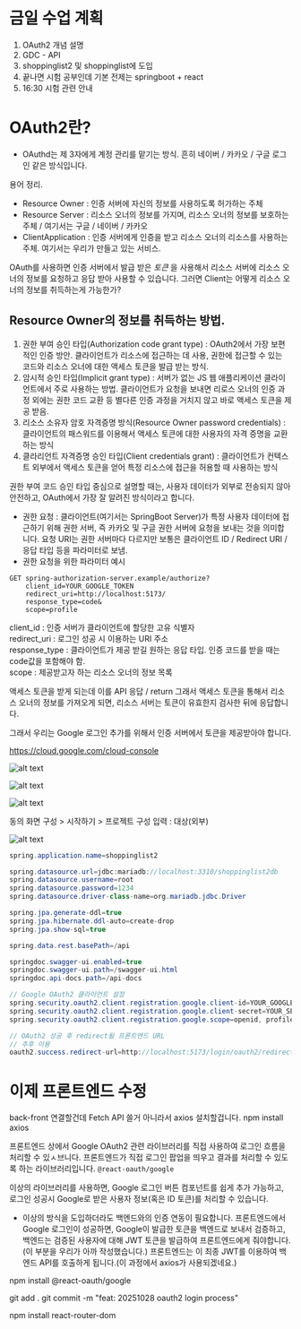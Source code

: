 # 금일 수업 계획
1. OAuth2 개념 설명
2. GDC - API
3. shoppinglist2 및 shoppinglist에 도입
4. 끝나면 시험 공부인데 기본 전제는 springboot + react
5. 16:30 시험 관련 안내

# OAuth2란?
- OAuthd는 제 3자에게 계정 관리를 맡기는 방식. 흔히 네이버 / 카카오 / 구글 로그인 같은 방식입니다.

용어 정리.
- Resource Owner : 인증 서버에 자신의 정보를 사용하도록 허가하는 주체
- Resource Server : 리소스 오너의 정보를 가지며, 리소스 오너의 정보를 보호하는 주체 / 여기서는 구글 / 네이버 / 카카오
- ClientApplication : 인증 서버에게 인증을 받고 리소스 오너의 리소스를 사용하는 주체. 여기서는 우리가 만들고 있는 서비스.

OAuth를 사용하면 인증 서버에서 발급 받은 _토큰_ 을 사용해서 리소스 서버에 리소스 오너의 정보를 요청하고 응답 받아 사용할 수 있습니다. 그러면 Client는 어떻게 리소스 오너의 정보를 취득하는게 가능한가?

## Resource Owner의 정보를 취득하는 방법.
1. 권한 부여 승인 타입(Authorization code grant type) : OAuth2에서 가장 보편적인 인증 방안. 클라이언트가 리소스에 접근하는 데 사용, 권한에 접근할 수 있는 코드와 리소스 오너에 대한 액세스 토큰을 발급 받는 방식.
2. 암시적 승인 타입(Implicit grant type) : 서버가 없는 JS 웹 애플리케이션 클라이언트에서 주로 사용하는 방법. 클라이언트가 요청을 보내면 리로스 오너의 인증 과정 외에는 권한 코드 교환 등 별다른 인증 과정을 거치지 않고 바로 액세스 토큰을 제공 받음.
3. 리소스 소유자 암호 자격증명 방식(Resource Owner password credentials) : 클라이언트의 패스워드를 이용해서 액세스 토큰에 대한 사용자의 자격 증명을 교환하는 방식
4. 클라리언트 자격증명 승인 타입(Client credentials grant) : 클라이언트가 컨텍스트 외부에서 액세스 토큰을 얻어 특정 리소스에 접근을 허용할 때 사용하는 방식

권한 부여 코드 승인 타입 중심으로 설명할 때는, 사용자 데이터가 외부로 전송되지 않아 안전하고, OAuth에서 가장 잘 알려진 방식이라고 합니다.

- 권한 요청 : 클라이언트(여기서는 SpringBoot Server)가 특정 사용자 데이터에 접근하기 위해 권한 서버, 즉 카카오 및 구글 권한 서버에 요청을 보내는 것을 의미합니다. 요청 URI는 권한 서버마다 다르지만 보통은 클라이언트 ID / Redirect URI / 응답 타입 등을 파라미터로 보냄.
- 권한 요청을 위한 파라미터 예시
```
GET spring-authorization-server.example/authorize?
    client_id=YOUR_GOOGLE_TOKEN
    redirect_uri=http://localhost:5173/
    response_type=code&
    scope=profile
```
client_id : 인증 서버가 클라이언트에 할당한 고유 식별자 \
redirect_uri : 로그인 성공 시 이용하는 URI 주소 \
response_type : 클라이언트가 제공 받길 원하는 응답 타입. 인증 코드를 받을 때는 code값을 포함해야 함.  \
scope : 제공받고자 하는 리소스 오너의 정보 목록

액세스 토큰을 받게 되는데 이를 API 응답 / return
그래서 액세스 토큰을 통해서 리소스 오너의 정보를 가져오게 되면, 리소스 서버는 토큰이 유효한지 검사한 뒤에 응답합니다.

그래서 우리는 Google 로그인 추가를 위해서 인증 서버에서 토큰을 제공받아야 합니다.

https://cloud.google.com/cloud-console

![alt text](image-7.png)

![alt text](image-8.png)

![alt text](image-9.png)

동의 화면 구성 > 시작하기 > 프로젝트 구성 입력 : 대상(외부)

![alt text](image-10.png)


```java
spring.application.name=shoppinglist2

spring.datasource.url=jdbc:mariadb://localhost:3310/shoppinglist2db
spring.datasource.username=root
spring.datasource.password=1234
spring.datasource.driver-class-name=org.mariadb.jdbc.Driver

spring.jpa.generate-ddl=true
spring.jpa.hibernate.ddl-auto=create-drop
spring.jpa.show-sql=true

spring.data.rest.basePath=/api

springdoc.swagger-ui.enabled=true
springdoc.swagger-ui.path=/swagger-ui.html
springdoc.api-docs.path=/api-docs

// Google OAuth2 클라이언트 설정
spring.security.oauth2.client.registration.google.client-id=YOUR_GOOGLE_CLIENT_ID
spring.security.oauth2.client.registration.google.client-secret=YOUR_SECRET_KEY
spring.security.oauth2.client.registration.google.scope=openid, profile, email

// OAuth2 성공 후 redirect될 프론트엔드 URL
// 추후 이용
oauth2.success.redirect-url=http://localhost:5173/login/oauth2/redirect
```

# 이제 프론트엔드 수정
back-front 연결할건데 Fetch API 쓸거 아니라서 axios 설치할겁니다.
npm install axios

프론트엔드 상에서 Google OAuth2 관련 라이브러리를 직접 사용하여 로그인 흐름을 처리할 수 있ㅅ브니다.
프론트엔드가 직접 로그인 팝업을 띄우고 결과를 처리할 수 있도록 하는 라이브러리입니다.
`@react-oauth/google`

이상의 라이브러리를 사용하면, Google 로그인 버튼 컴포넌트를 쉽게 추가 가능하고, 로그인 성공시 Google로 받은 사용자 정보(혹은 ID 토큰)를 처리할 수 있습니다.

- 이상의 방식을 도입하더라도 백엔드와의 인증 연동이 필요합니다.
프론트엔드에서 Google 로그인이 성공하면, Google이 발급한 토큰을 백엔드로 보내서 검증하고, 백엔드는 검증된 사용자에 대해 JWT 토큰을 발급하여 프론트엔드에게 줘야합니다.(이 부분을 우리가 아까 작성했습니다.) 프론트엔드는 이 최종 JWT를 이용하여 백엔드 API를 호출하게 됩니다.(이 과정에서 axios가 사용되겠네요.)

npm install @react-oauth/google

git add .
git commit -m "feat: 20251028 oauth2 login process"

npm install react-router-dom
